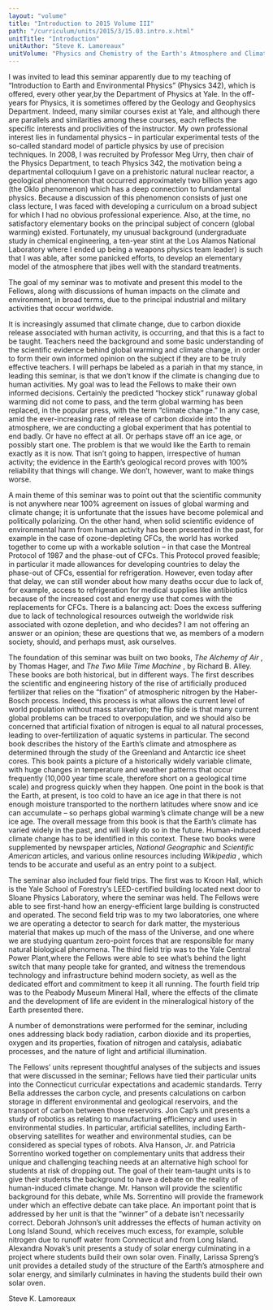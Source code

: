 ```yaml
---
layout: "volume"
title: "Introduction to 2015 Volume III"
path: "/curriculum/units/2015/3/15.03.intro.x.html"
unitTitle: "Introduction"
unitAuthor: "Steve K. Lamoreaux"
unitVolume: "Physics and Chemistry of the Earth's Atmosphere and Climate"
---
```

<main>
 <p>
  I was invited to lead this seminar apparently due to my teaching of “Introduction to Earth and Environmental Physics” (Physics 342), which is offered, every other year,by the Department of Physics at Yale. In the off-years for Physics, it is sometimes offered by the Geology and Geophysics Department. Indeed, many similar courses exist at Yale, and although there are parallels and similarities among these courses, each reflects the specific interests and proclivities of the instructor. My own professional interest lies in fundamental physics – in particular experimental tests of the so-called standard model of particle physics by use of precision techniques. In 2008, I was recruited by Professor Meg Urry, then chair of the Physics Department, to teach Physics 342, the motivation being a departmental colloquium I gave on a prehistoric natural nuclear reactor, a geological phenomenon that occurred approximately two billion years ago (the Oklo phenomenon) which has a deep connection to fundamental physics. Because a discussion of this phenomenon consists of just one class lecture, I was faced with developing a curriculum on a broad subject for which I had no obvious professional experience. Also, at the time, no satisfactory elementary books on the principal subject of concern (global warming) existed. Fortunately, my unusual background (undergraduate study in chemical engineering, a ten-year stint at the Los Alamos National Laboratory where I ended up being a weapons physics team leader) is such that I was able, after some panicked efforts, to develop an elementary model of the atmosphere that jibes well with the standard treatments.
 </p>
 <p>
  The goal of my seminar was to motivate and present this model to the Fellows, along with discussions of human impacts on the climate and environment, in broad terms, due to the principal industrial and military activities that occur worldwide.
 </p>
 <p>
  It is increasingly assumed that climate change, due to carbon dioxide release associated with human activity, is occurring, and that this is a fact to be taught. Teachers need the background and some basic understanding of the scientific evidence behind global warming and climate change, in order to form their own informed opinion on the subject if they are to be truly effective teachers. I will perhaps be labeled as a pariah in that my stance, in leading this seminar, is that we don’t know if the climate is changing due to human activities. My goal was to lead the Fellows to make their own informed decisions. Certainly the predicted “hockey stick” runaway global warming did not come to pass, and the term global warming has been replaced, in the popular press, with the term “climate change.” In any case, amid the ever-increasing rate of release of carbon dioxide into the atmosphere, we are conducting a global experiment that has potential to end badly. Or have no effect at all. Or perhaps stave off an ice age, or possibly start one. The problem is that we would like the Earth to remain exactly as it is now. That isn’t going to happen, irrespective of human activity; the evidence in the Earth’s geological record proves with 100% reliability that things will change. We don’t, however, want to make things worse.
 </p>
 <p>
  A main theme of this seminar was to point out that the scientific community is not anywhere near 100% agreement on issues of global warming and climate change; it is unfortunate that the issues have become polemical and politically polarizing. On the other hand, when solid scientific evidence of environmental harm from human activity has been presented in the past, for example in the case of ozone-depleting CFCs, the world has worked together to come up with a workable solution – in that case the Montreal Protocol of 1987 and the phase-out of CFCs. This Protocol proved feasible; in particular it made allowances for developing countries to delay the phase-out of CFCs, essential for refrigeration. However, even today after that delay, we can still wonder about how many deaths occur due to lack of, for example, access to refrigeration for medical supplies like antibiotics because of the increased cost and energy use that comes with the replacements for CFCs. There is a balancing act: Does the excess suffering due to lack of technological resources outweigh the worldwide risk associated with ozone depletion, and who decides? I am not offering an answer or an opinion; these are questions that we, as members of a modern society, should, and perhaps must, ask ourselves.
 </p>
 <p>
  The foundation of this seminar was built on two books,
  <em>
   The Alchemy of Air
  </em>
  , by Thomas Hager, and
  <em>
   The Two Mile Time Machine
  </em>
  , by Richard B. Alley. These books are both historical, but in different ways. The first describes the scientific and engineering history of the rise of artificially produced fertilizer that relies on the “fixation” of atmospheric nitrogen by the Haber-Bosch process. Indeed, this process is what allows the current level of world population without mass starvation; the flip side is that many current global problems can be traced to overpopulation, and we should also be concerned that artificial fixation of nitrogen is equal to all natural processes, leading to over-fertilization of aquatic systems in particular. The second book describes the history of the Earth’s climate and atmosphere as determined through the study of the Greenland and Antarctic ice sheet cores. This book paints a picture of a historically widely variable climate, with huge changes in temperature and weather patterns that occur frequently (10,000 year time scale, therefore short on a geological time scale) and progress quickly when they happen. One point in the book is that the Earth, at present, is too cold to have an ice age in that there is not enough moisture transported to the northern latitudes where snow and ice can accumulate – so perhaps global warming’s climate change will be a new ice age. The overall message from this book is that the Earth’s climate has varied widely in the past, and will likely do so in the future. Human-induced climate change has to be identified in this context. These two books were supplemented by newspaper articles,
  <em>
   National Geographic
  </em>
  and
  <em>
   Scientific American
  </em>
  articles, and various online resources including
  <em>
   Wikipedia
  </em>
  , which tends to be accurate and useful as an entry point to a subject.
 </p>
 <p>
  The seminar also included four field trips. The first was to Kroon Hall, which is the Yale School of Forestry’s LEED-certified building located next door to Sloane Physics Laboratory, where the seminar was held. The Fellows were able to see first-hand how an energy-efficient large building is constructed and operated. The second field trip was to my two laboratories, one where we are operating a detector to search for dark matter, the mysterious material that makes up much of the mass of the Universe, and one where we are studying quantum zero-point forces that are responsible for many natural biological phenomena. The third field trip was to the Yale Central Power Plant,where the Fellows were able to see what’s behind the light switch that many people take for granted, and witness the tremendous technology and infrastructure behind modern society, as well as the dedicated effort and commitment to keep it all running. The fourth field trip was to the Peabody Museum Mineral Hall, where the effects of the climate and the development of life are evident in the mineralogical history of the Earth presented there.
 </p>
 <p>
  A number of demonstrations were performed for the seminar, including ones addressing black body radiation, carbon dioxide and its properties, oxygen and its properties, fixation of nitrogen and catalysis, adiabatic processes, and the nature of light and artificial illumination.
 </p>
 <p>
  The Fellows’ units represent thoughtful analyses of the subjects and issues that were discussed in the seminar; Fellows have tied their particular units into the Connecticut curricular expectations and academic standards. Terry Bella addresses the carbon cycle, and presents calculations on carbon storage in different environmental and geological reservoirs, and the transport of carbon between those reservoirs. Jon Cap’s unit presents a study of robotics as relating to manufacturing efficiency and uses in environmental studies. In particular, artificial satellites, including Earth-observing satellites for weather and environmental studies, can be considered as special types of robots. Alva Hanson, Jr. and Patricia Sorrentino worked together on complementary units that address their unique and challenging teaching needs at an alternative high school for students at risk of dropping out. The goal of their team-taught units is to give their students the background to have a debate on the reality of human-induced climate change. Mr. Hanson will provide the scientific background for this debate, while Ms. Sorrentino will provide the framework under which an effective debate can take place. An important point that is addressed by her unit is that the “winner” of a debate isn’t necessarily correct. Deborah Johnson’s unit addresses the effects of human activity on Long Island Sound, which receives much excess, for example, soluble nitrogen due to runoff water from Connecticut and from Long Island. Alexandra Novak’s unit presents a study of solar energy culminating in a project where students build their own solar oven. Finally, Larissa Spreng’s unit provides a detailed study of the structure of the Earth’s atmosphere and solar energy, and similarly culminates in having the students build their own solar oven.
 </p>
 <p>
  Steve K. Lamoreaux
 </p>
</main>